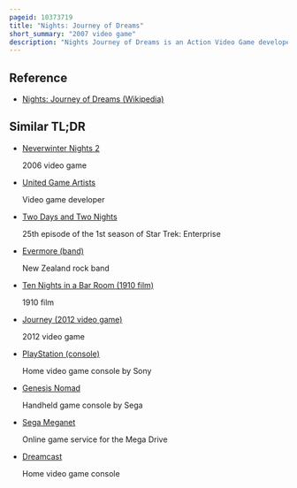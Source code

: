 ```yaml
---
pageid: 10373719
title: "Nights: Journey of Dreams"
short_summary: "2007 video game"
description: "Nights Journey of Dreams is an Action Video Game developed by sega Studios usa and published by Sega for the Wii. The Sequel to the 1996 sega Saturn Title Nights into Dreams it was released in December 2007 in Japan and north America and in Australia and europe the following Month. The Story follows two Children william Taylor and helen Cartwright who are admitted into the nightopia Dream World. When their Nightmares come to Life, they enlist the Help of Nights, an exiled 'Nightmaren', as they journey through Nightopia to stop the evil Ruler Wizeman from escaping into the real World."
---
```


## Reference

- [Nights: Journey of Dreams (Wikipedia)](https://en.wikipedia.org/?curid=10373719)

## Similar TL;DR

- [Neverwinter Nights 2](/tldr/en/neverwinter-nights-2)

  2006 video game

- [United Game Artists](/tldr/en/united-game-artists)

  Video game developer

- [Two Days and Two Nights](/tldr/en/two-days-and-two-nights)

  25th episode of the 1st season of Star Trek: Enterprise

- [Evermore (band)](/tldr/en/evermore-band)

  New Zealand rock band

- [Ten Nights in a Bar Room (1910 film)](/tldr/en/ten-nights-in-a-bar-room-1910-film)

  1910 film

- [Journey (2012 video game)](/tldr/en/journey-2012-video-game)

  2012 video game

- [PlayStation (console)](/tldr/en/playstation-console)

  Home video game console by Sony

- [Genesis Nomad](/tldr/en/genesis-nomad)

  Handheld game console by Sega

- [Sega Meganet](/tldr/en/sega-meganet)

  Online game service for the Mega Drive

- [Dreamcast](/tldr/en/dreamcast)

  Home video game console
